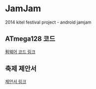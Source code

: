 # JamJam
2014 kitel festival project - android jamjam

## ATmega128 코드
[펌웨어 코드 링크](https://drive.google.com/open?id=1S80pKlhZzGCCag_OeOU22dqBfHpgKkqW)

## 축제 제안서
[제안서 링크](https://drive.google.com/open?id=1sZ6aeZVOFaEau6-WpDCjXqpFxij2q797)
